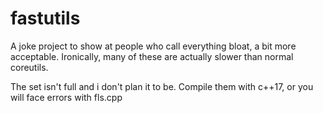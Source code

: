 # fastutils
A joke project to show at people who call everything bloat, a bit more acceptable.
Ironically, many of these are actually slower than normal coreutils.

The set isn't full and i don't plan it to be. 
Compile them with c++17, or you will face errors with fls.cpp

